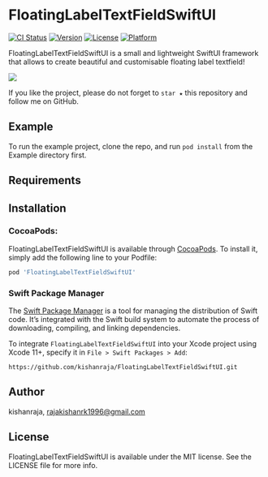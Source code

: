 # FloatingLabelTextFieldSwiftUI

[![CI Status](https://img.shields.io/travis/kishanraja/FloatingLabelTextFieldSwiftUI.svg?style=flat)](https://travis-ci.org/kishanraja/FloatingLabelTextFieldSwiftUI)
[![Version](https://img.shields.io/cocoapods/v/FloatingLabelTextFieldSwiftUI.svg?style=flat)](https://cocoapods.org/pods/FloatingLabelTextFieldSwiftUI)
[![License](https://img.shields.io/cocoapods/l/FloatingLabelTextFieldSwiftUI.svg?style=flat)](https://cocoapods.org/pods/FloatingLabelTextFieldSwiftUI)
[![Platform](https://img.shields.io/cocoapods/p/FloatingLabelTextFieldSwiftUI.svg?style=flat)](https://cocoapods.org/pods/FloatingLabelTextFieldSwiftUI)


 FloatingLabelTextFieldSwiftUI is a small and lightweight SwiftUI framework that allows to create beautiful and customisable floating label textfield!

<p float="left">
    <img src="https://github.com/kishanraja/FloatingLabelTextFieldSwiftUI/master/Graphics/FloatingLabelTextFieldSwiftUI.gif">

</p>

If you like the project, please do not forget to `star ★` this repository and follow me on GitHub.


## Example

To run the example project, clone the repo, and run `pod install` from the Example directory first.

## Requirements

## Installation

### CocoaPods:

FloatingLabelTextFieldSwiftUI is available through [CocoaPods](https://cocoapods.org). To install
it, simply add the following line to your Podfile:

```ruby
pod 'FloatingLabelTextFieldSwiftUI'
```

### Swift Package Manager

The [Swift Package Manager](https://swift.org/package-manager/) is a tool for managing the distribution of Swift code. It’s integrated with the Swift build system to automate the process of downloading, compiling, and linking dependencies.

To integrate `FloatingLabelTextFieldSwiftUI` into your Xcode project using Xcode 11+, specify it in `File > Swift Packages > Add`:

```ogdl
https://github.com/kishanraja/FloatingLabelTextFieldSwiftUI.git
```


## Author

kishanraja, rajakishanrk1996@gmail.com

## License

FloatingLabelTextFieldSwiftUI is available under the MIT license. See the LICENSE file for more info.
